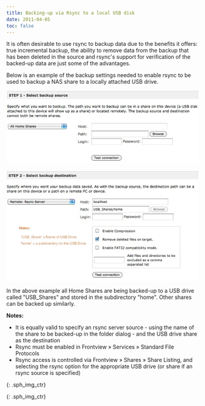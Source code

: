 ```yaml
---
title: Backing-up via Rsync to a local USB disk
date: 2011-04-05
toc: false
---
```


It is often desirable to use rsync to backup data due to the benefits it offers: true incremental backup, the ability to remove data from the backup that has been deleted in the source and rsync's support for verification of the backed-up data are just some of the advantages.

Below is an example of the backup settings needed to enable rsync to be used to backup a NAS share to a locally attached USB drive.

![Rsync Backup Source][]

![Rsync Backup Destination][]

In the above example all Home Shares are being backed-up to a USB drive called "USB_Shares" and stored in the subdirectory "home". Other shares can be backed up similarly.

**Notes:**

* It is equally valid to specify an rsync server source - using the name of the share to be backed-up in the folder dialog - and the USB drive share as the destination
* Rsync must be enabled in Frontview » Services » Standard File Protocols
* Rsync access is controlled via Frontview » Shares » Share Listing, and selecting the rsync option for the appropriate USB drive (or share if an rsync source is specified)

[Rsync Backup Source]: /assets/images/readynas/HomeShareUSBBackupSrc.jpg "Backup Source"
{: .sph_img_ctr}

[Rsync Backup Destination]: /assets/images/readynas/HomeShareUSBBackupDest.jpg "Backup Destination"
{: .sph_img_ctr}
